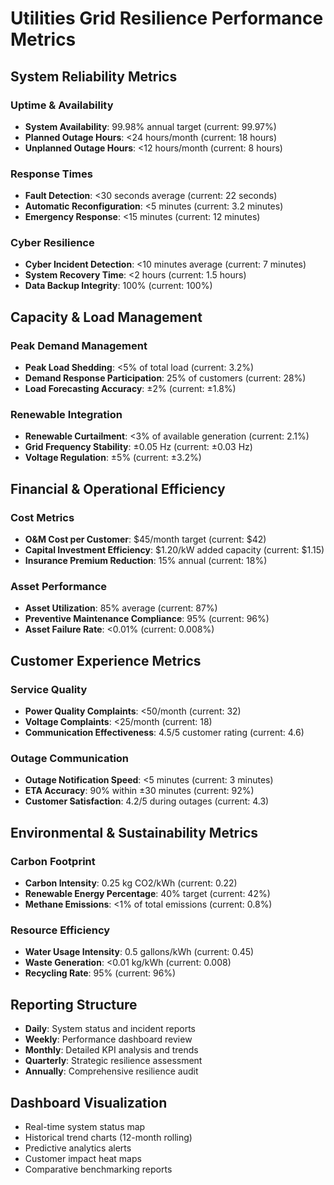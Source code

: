 # Utilities Grid Resilience Performance Metrics

## System Reliability Metrics

### Uptime & Availability
- **System Availability**: 99.98% annual target (current: 99.97%)  
- **Planned Outage Hours**: <24 hours/month (current: 18 hours)  
- **Unplanned Outage Hours**: <12 hours/month (current: 8 hours)  

### Response Times
- **Fault Detection**: <30 seconds average (current: 22 seconds)  
- **Automatic Reconfiguration**: <5 minutes (current: 3.2 minutes)  
- **Emergency Response**: <15 minutes (current: 12 minutes)  

### Cyber Resilience
- **Cyber Incident Detection**: <10 minutes average (current: 7 minutes)  
- **System Recovery Time**: <2 hours (current: 1.5 hours)  
- **Data Backup Integrity**: 100% (current: 100%)  

## Capacity & Load Management

### Peak Demand Management
- **Peak Load Shedding**: <5% of total load (current: 3.2%)  
- **Demand Response Participation**: 25% of customers (current: 28%)  
- **Load Forecasting Accuracy**: ±2% (current: ±1.8%)  

### Renewable Integration
- **Renewable Curtailment**: <3% of available generation (current: 2.1%)  
- **Grid Frequency Stability**: ±0.05 Hz (current: ±0.03 Hz)  
- **Voltage Regulation**: ±5% (current: ±3.2%)  

## Financial & Operational Efficiency

### Cost Metrics
- **O&M Cost per Customer**: $45/month target (current: $42)  
- **Capital Investment Efficiency**: $1.20/kW added capacity (current: $1.15)  
- **Insurance Premium Reduction**: 15% annual (current: 18%)  

### Asset Performance
- **Asset Utilization**: 85% average (current: 87%)  
- **Preventive Maintenance Compliance**: 95% (current: 96%)  
- **Asset Failure Rate**: <0.01% (current: 0.008%)  

## Customer Experience Metrics

### Service Quality
- **Power Quality Complaints**: <50/month (current: 32)  
- **Voltage Complaints**: <25/month (current: 18)  
- **Communication Effectiveness**: 4.5/5 customer rating (current: 4.6)  

### Outage Communication
- **Outage Notification Speed**: <5 minutes (current: 3 minutes)  
- **ETA Accuracy**: 90% within ±30 minutes (current: 92%)  
- **Customer Satisfaction**: 4.2/5 during outages (current: 4.3)  

## Environmental & Sustainability Metrics

### Carbon Footprint
- **Carbon Intensity**: 0.25 kg CO2/kWh (current: 0.22)  
- **Renewable Energy Percentage**: 40% target (current: 42%)  
- **Methane Emissions**: <1% of total emissions (current: 0.8%)  

### Resource Efficiency
- **Water Usage Intensity**: 0.5 gallons/kWh (current: 0.45)  
- **Waste Generation**: <0.01 kg/kWh (current: 0.008)  
- **Recycling Rate**: 95% (current: 96%)  

## Reporting Structure

- **Daily**: System status and incident reports  
- **Weekly**: Performance dashboard review  
- **Monthly**: Detailed KPI analysis and trends  
- **Quarterly**: Strategic resilience assessment  
- **Annually**: Comprehensive resilience audit  

## Dashboard Visualization

- Real-time system status map  
- Historical trend charts (12-month rolling)  
- Predictive analytics alerts  
- Customer impact heat maps  
- Comparative benchmarking reports
